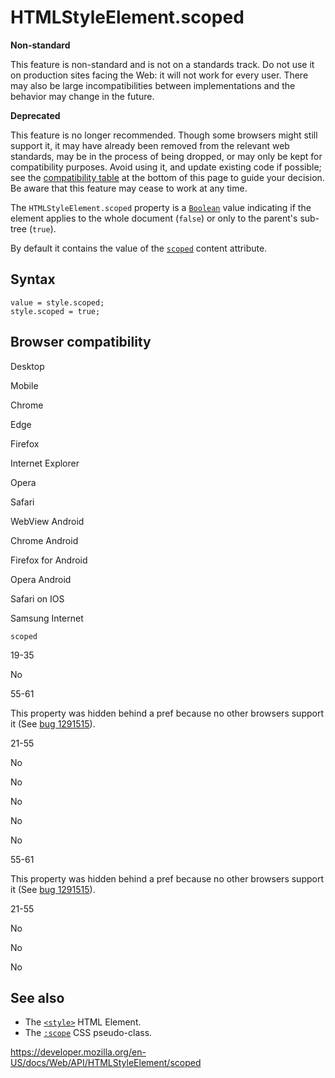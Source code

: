HTMLStyleElement.scoped
=======================

**Non-standard**

This feature is non-standard and is not on a standards track. Do not use it on production sites facing the Web: it will not work for every user. There may also be large incompatibilities between implementations and the behavior may change in the future.

**Deprecated**

This feature is no longer recommended. Though some browsers might still support it, it may have already been removed from the relevant web standards, may be in the process of being dropped, or may only be kept for compatibility purposes. Avoid using it, and update existing code if possible; see the [compatibility table](#browser_compatibility) at the bottom of this page to guide your decision. Be aware that this feature may cease to work at any time.

The `HTMLStyleElement.scoped` property is a [`Boolean`](https://developer.mozilla.org/en-US/docs/Web/JavaScript/Reference/Global_Objects/Boolean) value indicating if the element applies to the whole document (`false`) or only to the parent's sub-tree (`true`).

By default it contains the value of the [`scoped`](https://developer.mozilla.org/en-US/docs/Web/HTML/Element/style#attr-scoped) content attribute.

Syntax
------

    value = style.scoped;
    style.scoped = true;

Browser compatibility
---------------------

Desktop

Mobile

Chrome

Edge

Firefox

Internet Explorer

Opera

Safari

WebView Android

Chrome Android

Firefox for Android

Opera Android

Safari on IOS

Samsung Internet

`scoped`

19-35

No

55-61

This property was hidden behind a pref because no other browsers support it (See [bug 1291515](https://bugzil.la/1291515)).

21-55

No

No

No

No

No

55-61

This property was hidden behind a pref because no other browsers support it (See [bug 1291515](https://bugzil.la/1291515)).

21-55

No

No

No

See also
--------

-   The [`<style>`](https://developer.mozilla.org/en-US/docs/Web/HTML/Element/style) HTML Element.
-   The [`:scope`](https://developer.mozilla.org/en-US/docs/Web/CSS/:scope) CSS pseudo-class.

<a href="https://developer.mozilla.org/en-US/docs/Web/API/HTMLStyleElement/scoped" class="_attribution-link">https://developer.mozilla.org/en-US/docs/Web/API/HTMLStyleElement/scoped</a>
